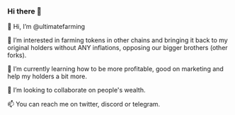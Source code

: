 ### Hi there 👋

👋 Hi, I’m @ultimatefarming

👀 I’m interested in farming tokens in other chains and bringing it back to my original holders without ANY inflations, opposing our bigger brothers (other forks).

🌱 I’m currently learning how to be more profitable, good on marketing and help my holders a bit more.

💞 I’m looking to collaborate on people's wealth.

📫 You can reach me on twitter, discord or telegram.
